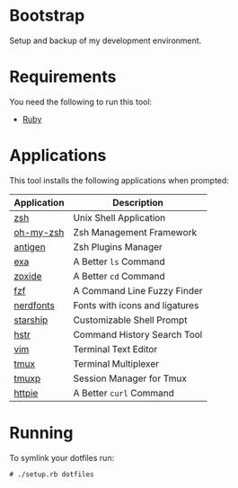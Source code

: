 # Bootstrap

Setup and backup of my development environment.

# Requirements

You need the following to run this tool:

* [Ruby][ruby]

# Applications

This tool installs the following applications when prompted:

| Application            | Description                    |
|------------------------|--------------------------------|
| [zsh][zsh]             | Unix Shell Application         |
| [oh-my-zsh][oh-my-zsh] | Zsh Management Framework       |
| [antigen][antigen]     | Zsh Plugins Manager            |
| [exa][exa]             | A Better `ls` Command          |
| [zoxide][zoxide]       | A Better `cd` Command          |
| [fzf][fzf]             | A Command Line Fuzzy Finder    |
| [nerdfonts][nerdfonts] | Fonts with icons and ligatures |
| [starship][starship]   | Customizable Shell Prompt      |
| [hstr][hstr]           | Command History Search Tool    |
| [vim][vim]             | Terminal Text Editor           |
| [tmux][tmux]           | Terminal Multiplexer           |
| [tmuxp][tmuxp]         | Session Manager for Tmux       |
| [httpie][httpie]       | A Better `curl` Command        |

# Running

To symlink your dotfiles run:

    # ./setup.rb dotfiles

[antigen]:   https://antigen.sharats.me/
[exa]:       https://the.exa.website/
[fzf]:       https://github.com/junegunn/fzf#-
[httpie]:    https://httpie.io/
[hstr]:      https://github.com/dvorka/hstr#hstr
[nerdfonts]: https://www.nerdfonts.com/
[oh-my-zsh]: https://ohmyz.sh/
[ruby]:      https://www.ruby-lang.org/
[starship]:  https://starship.rs/
[tmux]:      https://github.com/tmux/tmux/wiki
[tmuxp]:     https://tmuxp.git-pull.com/
[vim]:       https://www.vim.org/
[zsh]:       https://zsh.sourceforge.io/
[zoxide]:    https://github.com/ajeetdsouza/zoxide#zoxide
